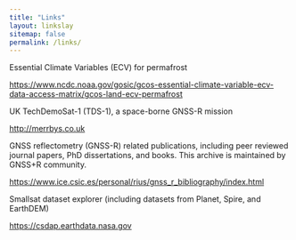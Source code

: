 ```yaml
---
title: "Links"
layout: linkslay
sitemap: false
permalink: /links/
---
```


Essential Climate Variables (ECV) for permafrost 

<https://www.ncdc.noaa.gov/gosic/gcos-essential-climate-variable-ecv-data-access-matrix/gcos-land-ecv-permafrost>

UK TechDemoSat-1 (TDS-1), a space-borne GNSS-R mission

<http://merrbys.co.uk>

GNSS reflectometry (GNSS-R) related publications, including peer reviewed journal papers, PhD dissertations, and books. This archive is maintained by GNSS+R community.

<https://www.ice.csic.es/personal/rius/gnss_r_bibliography/index.html>

Smallsat dataset explorer (including datasets from Planet, Spire, and EarthDEM)

<https://csdap.earthdata.nasa.gov>
